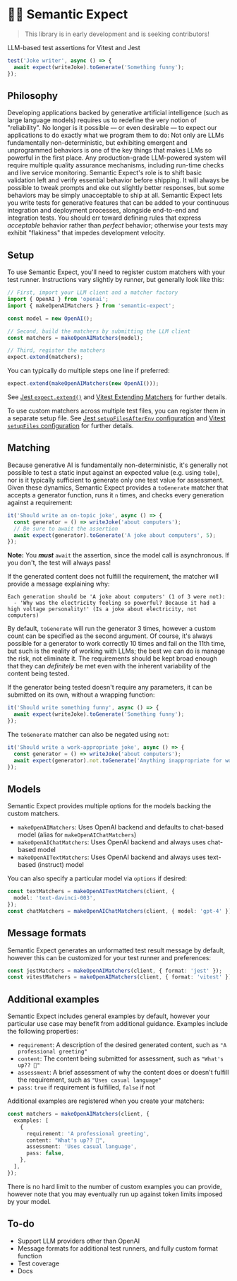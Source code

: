 # 🔡🤞 Semantic Expect

> This library is in early development and is seeking contributors!

LLM-based test assertions for Vitest and Jest

```ts
test('Joke writer', async () => {
  await expect(writeJoke).toGenerate('Something funny');
});
```

## Philosophy

Developing applications backed by generative artificial intelligence (such as
large language models) requires us to redefine the very notion of "reliability".
No longer is it possible — or even desirable — to expect our applications to do
exactly what we program them to do: Not only are LLMs fundamentally
non-deterministic, but exhibiting emergent and unprogrammed behaviors is one of
the key things that makes LLMs so powerful in the first place. Any
production-grade LLM-powered system will require multiple quality assurance
mechanisms, including run-time checks and live service monitoring. Semantic
Expect's role is to shift basic validation left and verify essential behavior
before shipping. It will always be possible to tweak prompts and eke out
slightly better responses, but some behaviors may be simply unacceptable to ship
at all. Semantic Expect lets you write tests for generative features that can be
added to your continuous integration and deployment processes, alongside
end-to-end and integration tests. You should err toward defining rules that
express _acceptable_ behavior rather than _perfect_ behavior; otherwise your
tests may exhibit "flakiness" that impedes development velocity.

## Setup

To use Semantic Expect, you'll need to register custom matchers with your test
runner. Instructions vary slightly by runner, but generally look like this:

```ts
// First, import your LLM client and a matcher factory
import { OpenAI } from 'openai';
import { makeOpenAIMatchers } from 'semantic-expect';

const model = new OpenAI();

// Second, build the matchers by submitting the LLM client
const matchers = makeOpenAIMatchers(model);

// Third, register the matchers
expect.extend(matchers);
```

You can typically do multiple steps one line if preferred:

```ts
expect.extend(makeOpenAIMatchers(new OpenAI()));
```

See [Jest `expect.extend()`](https://jestjs.io/docs/expect#expectextendmatchers)
and
[Vitest Extending Matchers](https://vitest.dev/guide/extending-matchers.html)
for further details.

To use custom matchers across multiple test files, you can register them in a
separate setup file. See
[Jest `setupFilesAfterEnv` configuration](https://jestjs.io/docs/configuration#setupfilesafterenv-array)
and [Vitest `setupFiles` configuration](https://vitest.dev/config/#setupfiles)
for further details.

## Matching

Because generative AI is fundamentally non-deterministic, it's generally not
possible to test a static input against an expected value (e.g. using `toBe`),
nor is it typically sufficient to generate only one test value for assessment.
Given these dynamics, Semantic Expect provides a `toGenerate` matcher that
accepts a generator function, runs it `n` times, and checks every generation
against a requirement:

```ts
it('Should write an on-topic joke', async () => {
  const generator = () => writeJoke('about computers');
  // Be sure to await the assertion
  await expect(generator).toGenerate('A joke about computers', 5);
});
```

**Note:** You **_must_** `await` the assertion, since the model call is
asynchronous. If you don't, the test will always pass!

If the generated content does not fulfill the requirement, the matcher will
provide a message explaining why:

```log
Each generation should be 'A joke about computers' (1 of 3 were not):
  - 'Why was the electricity feeling so powerful? Because it had a high voltage personality!' (Is a joke about electricity, not computers)
```

By default, `toGenerate` will run the generator 3 times, however a custom count
can be specified as the second argument. Of course, it's always possible for a
generator to work correctly 10 times and fail on the 11th time, but such is the
reality of working with LLMs; the best we can do is manage the risk, not
eliminate it. The requirements should be kept broad enough that they can
_definitely_ be met even with the inherent variability of the content being
tested.

If the generator being tested doesn't require any parameters, it can be
submitted on its own, without a wrapping function:

```ts
it('Should write something funny', async () => {
  await expect(writeJoke).toGenerate('Something funny');
});
```

The `toGenerate` matcher can also be negated using `not`:

```ts
it('Should write a work-appropriate joke', async () => {
  const generator = () => writeJoke('about computers');
  await expect(generator).not.toGenerate('Anything inappropriate for work', 5);
});
```

## Models

Semantic Expect provides multiple options for the models backing the custom
matchers.

- `makeOpenAIMatchers`: Uses OpenAI backend and defaults to chat-based model
  (alias for `makeOpenAIChatMatchers`)
- `makeOpenAIChatMatchers`: Uses OpenAI backend and always uses chat-based model
- `makeOpenAITextMatchers`: Uses OpenAI backend and always uses text-based
  (instruct) model

You can also specify a particular model via `options` if desired:

```ts
const textMatchers = makeOpenAITextMatchers(client, {
  model: 'text-davinci-003',
});
const chatMatchers = makeOpenAIChatMatchers(client, { model: 'gpt-4' });
```

## Message formats

Semantic Expect generates an unformatted test result message by default, however
this can be customized for your test runner and preferences:

```ts
const jestMatchers = makeOpenAIMatchers(client, { format: 'jest' });
const vitestMatchers = makeOpenAIMatchers(client, { format: 'vitest' });
```

## Additional examples

Semantic Expect includes general examples by default, however your particular
use case may benefit from additional guidance. Examples include the following
properties:

- `requirement`: A description of the desired generated content, such as
  `"A professional greeting"`
- `content`: The content being submitted for assessment, such as
  `"What's up?? 🤪"`
- `assessment`: A brief assessment of why the content does or doesn't fulfill
  the requirement, such as `"Uses casual language"`
- `pass`: `true` if requirement is fulfilled, `false` if not

Additional examples are registered when you create your matchers:

```ts
const matchers = makeOpenAIMatchers(client, {
  examples: [
    {
      requirement: 'A professional greeting',
      content: "What's up?? 🤪",
      assessment: 'Uses casual language',
      pass: false,
    },
  ],
});
```

There is no hard limit to the number of custom examples you can provide, however
note that you may eventually run up against token limits imposed by your model.

## To-do

- Support LLM providers other than OpenAI
- Message formats for additional test runners, and fully custom format function
- Test coverage
- Docs
